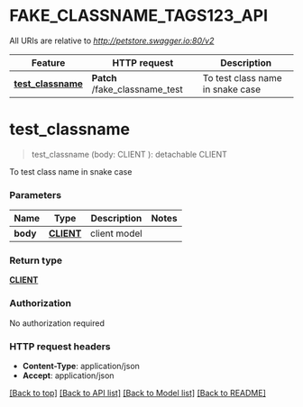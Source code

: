 # FAKE_CLASSNAME_TAGS123_API

All URIs are relative to *http://petstore.swagger.io:80/v2*

Feature | HTTP request | Description
------------- | ------------- | -------------
[**test_classname**](FAKE_CLASSNAME_TAGS123_API.md#test_classname) | **Patch** /fake_classname_test | To test class name in snake case


# **test_classname**
> test_classname (body: CLIENT ): detachable CLIENT
	

To test class name in snake case


### Parameters

Name | Type | Description  | Notes
------------- | ------------- | ------------- | -------------
 **body** | [**CLIENT**](CLIENT.md)| client model | 

### Return type

[**CLIENT**](Client.md)

### Authorization

No authorization required

### HTTP request headers

 - **Content-Type**: application/json
 - **Accept**: application/json

[[Back to top]](#) [[Back to API list]](../README.md#documentation-for-api-endpoints) [[Back to Model list]](../README.md#documentation-for-models) [[Back to README]](../README.md)

